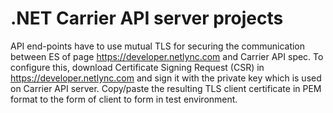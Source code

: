 # .NET Carrier API server projects

API end-points have to use mutual TLS for securing the communication between ES of page https://developer.netlync.com and Carrier API spec. 
To configure this, download Certificate Signing Request (CSR) in https://developer.netlync.com and sign it with the private key which is used on Carrier API server. 
Copy/paste the resulting TLS client certificate in PEM format to the form of client to form in test environment.